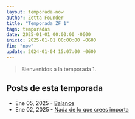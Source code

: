 ```yaml
---
layout: temporada-now
author: Zetta Founder
title: "Temporada ZF 1"
tags: temporadas
date: 2025-01-01 00:00:00 -0600
inicio: 2025-01-01 00:00:00 -0600
fin: "now"
update: 2024-01-04 15:07:00 -0600
---
```


> Bienvenidos a la temporada 1.

## Posts de esta temporada

- Ene 05, 2025 - [Balance](https://zettafounder.github.io/2025/01/05/balance.html)
- Ene 02, 2025 - [Nada de lo que crees importa](https://zettafounder.github.io/2025/01/02/primer-aprendizaje-2025.html)